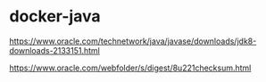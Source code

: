 # docker-java

https://www.oracle.com/technetwork/java/javase/downloads/jdk8-downloads-2133151.html

https://www.oracle.com/webfolder/s/digest/8u221checksum.html
